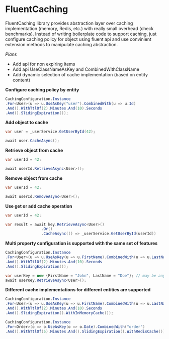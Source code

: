 # FluentCaching
FluentCaching library provides abstraction layer over caching implementation (memory, Redis, etc.) with really small overhead (check benchmarks).
Instead of writing boilerplate code to support caching, just configure caching policy for object using fluent api and use convinient extension methods to manipulate caching abstraction.  

*Plans*
- Add api for non expiring items
- Add api UseClassNameAsKey and CombinedWithClassName
- Add dynamic selection of cache implementation (based on entity content)


**Configure caching policy by entity**
```csharp
CachingConfiguration.Instance
.For<User>(u => u.UseAsKey("user").CombinedWith(u => u.Id)
.And().WithTtlOf(2).Minutes.And(10).Seconds
.And().SlidingExpiration());
```
**Add object to cache**
```csharp
var user = _userService.GetUserById(42);

await user.CacheAsync();
```

**Retrieve object from cache**
```csharp
var userId = 42;

await userId.RetrieveAsync<User>();

```

**Remove object from cache**
```csharp
var userId = 42;

await userId.RemoveAsync<User>();

```

**Use get or add cache operation**
```csharp
var userId = 42;

var result = await key.RetrieveAsync<User>()
                .Or()
                .CacheAsync(() => _userService.GetUserById(userId))
```

**Multi property configuration is supported with the same set of features**
```csharp
CachingConfiguration.Instance
.For<User>(u => u.UseAsKey(u => u.FirstName).CombinedWith(u => u.LastName)
.And().WithTtlOf(2).Minutes.And(10).Seconds
.And().SlidingExpiration());

var userKey = new {FirstName = "John", LastName = "Doe"}; // may be any class with corresponding properties
await userKey.RetrieveAsync<User>();
```

**Different cache implementations for different entities are supported**
```csharp
CachingConfiguration.Instance
.For<User>(u => u.UseAsKey(u => u.FirstName).CombinedWith(u => u.LastName)
.And().WithTtlOf(2).Minutes.And(10).Seconds
.And().SlidingExpiration().WithInMemoryCache());

CachingConfiguration.Instance
.For<Order>(o => o.UseAsKey(o => o.Date).CombinedWith("order")
.And().WithTtlOf(5).Minutes.And().SlidingExpiration().WithRedisCache());

```

